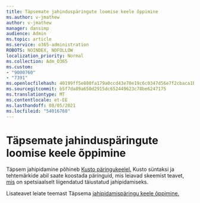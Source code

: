 ```yaml
---
title: Täpsemate jahinduspäringute loomise keele õppimine
ms.author: v-jmathew
author: v-jmathew
manager: dansimp
audience: Admin
ms.topic: article
ms.service: o365-administration
ROBOTS: NOINDEX, NOFOLLOW
localization_priority: Normal
ms.collection: Adm_O365
ms.custom:
- "9000760"
- "7391"
ms.openlocfilehash: 40199ff5e880fa179a0ccd43e70e19c6c0347d56e7f2cbaca1b739dae2aede3d
ms.sourcegitcommit: b5f7da89a650d2915dc652449623c78be6247175
ms.translationtype: MT
ms.contentlocale: et-EE
ms.lasthandoff: 08/05/2021
ms.locfileid: "54016768"
---
```

# <a name="learn-the-language-for-creating-advanced-hunting-queries"></a>Täpsemate jahinduspäringute loomise keele õppimine

Täpsem jahipidamine põhineb [Kusto päringukeelel.](https://go.microsoft.com/fwlink/?linkid=2144620) Kusto süntaksi ja tehtemärkide abil saate koostada päringuid, mis leiavad skeemist teavet, [mis](https://go.microsoft.com/fwlink/?linkid=2144621) on spetsiaalselt liigendatud täiustatud jahipidamiseks.

Lisateavet leiate teemast Täpsema [jahipidamispäringu keele õppimine.](https://go.microsoft.com/fwlink/?linkid=2144518)
